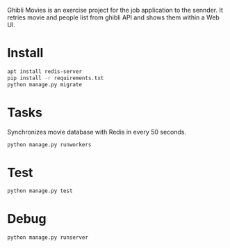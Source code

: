 Ghibli Movies is an exercise project for the job application to the sennder. It retries movie and people list from ghibli API and shows them within a Web UI.

# Install

```sh
apt install redis-server
pip install -r requirements.txt
python manage.py migrate
```

# Tasks

Synchronizes movie database with Redis in every 50 seconds.

```sh
python manage.py runworkers 
```

# Test

```sh
python manage.py test 
```

# Debug

```sh
python manage.py runserver 
```
